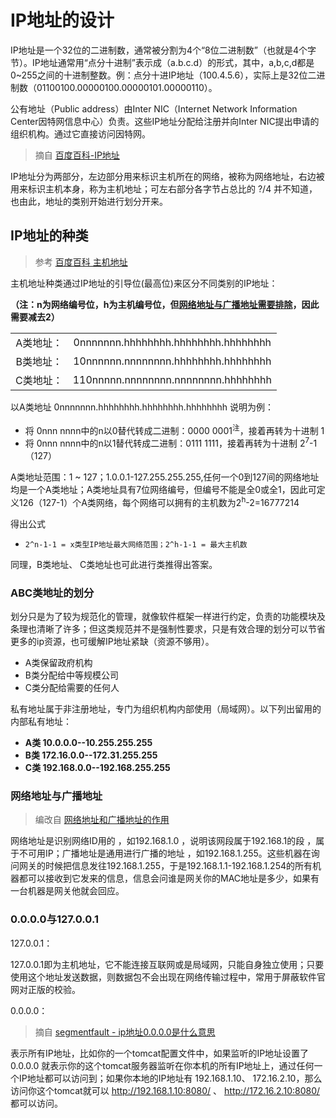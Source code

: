# IP地址的设计

IP地址是一个32位的二进制数，通常被分割为4个“8位二进制数”（也就是4个字节）。IP地址通常用“点分十进制”表示成（a.b.c.d）的形式，其中，a,b,c,d都是0~255之间的十进制整数。例：点分十进IP地址（100.4.5.6），实际上是32位二进制数（01100100.00000100.00000101.00000110）。

公有地址（Public address）由Inter NIC（Internet Network Information Center因特网信息中心）负责。这些IP地址分配给注册并向Inter NIC提出申请的组织机构。通过它直接访问因特网。


> 摘自 [百度百科-IP地址](https://baike.baidu.com/item/IP%E5%9C%B0%E5%9D%80#4_8)

IP地址分为两部分，左边部分用来标识主机所在的网络，被称为网络地址，右边被用来标识主机本身，称为主机地址；可左右部分各字节占总比的 ?/4 并不知道，也由此，地址的类别开始进行划分开来。

## IP地址的种类

> 参考 [百度百科 主机地址](https://baike.baidu.com/item/%E4%B8%BB%E6%9C%BA%E5%9C%B0%E5%9D%80)

主机地址种类通过IP地址的引导位(最高位)来区分不同类别的IP地址：

**（注：n为网络编号位，h为主机编号位，但[网络地址与广播地址需要排除](IP地址设计.md#网络地址与广播地址)，因此需要减去2）**



|||
|:-:|:-:|
|A类地址：|0nnnnnnn.hhhhhhhh.hhhhhhhh.hhhhhhhh
|B类地址：|10nnnnnn.nnnnnnnn.hhhhhhhh.hhhhhhhh
|C类地址：|110nnnnn.nnnnnnnn.nnnnnnnn.hhhhhhhh

以A类地址 0nnnnnnn.hhhhhhhh.hhhhhhhh.hhhhhhhh 说明为例：

* 将 0nnn nnnn中的n以0替代转成二进制：0000 0001<sup>注</sup>，接着再转为十进制 1
* 将 0nnn nnnn中的n以1替代转成二进制：0111 1111，接着再转为十进制 2<sup>7</sup>-1 （127）

A类地址范围：1 ~ 127；1.0.0.1-127.255.255.255,任何一个0到127间的网络地址均是一个A类地址；A类地址具有7位网络编号，但编号不能是全0或全1，因此可定义126（127-1）个A类网络，每个网络可以拥有的主机数为2<sup>h</sup>-2=16777214

得出公式

* `2^n-1-1 = x类型IP地址最大网络范围；2^h-1-1 = 最大主机数`

同理，B类地址、 C类地址也可此进行类推得出答案。


### ABC类地址的划分

划分只是为了较为规范化的管理，就像软件框架一样进行约定，负责的功能模块及条理也清晰了许多；但这类规范并不是强制性要求，只是有效合理的划分可以节省更多的ip资源，也可缓解IP地址紧缺（资源不够用）。

* A类保留政府机构
* B类分配给中等规模公司
* C类分配给需要的任何人

私有地址属于非注册地址，专门为组织机构内部使用（局域网）。以下列出留用的内部私有地址：
* **A类 10.0.0.0--10.255.255.255**
* **B类 172.16.0.0--172.31.255.255**
* **C类 192.168.0.0--192.168.255.255**

### 网络地址与广播地址

> 编改自 [网络地址和广播地址的作用](https://blog.51cto.com/ccccc/385956)

网络地址是识别网络ID用的 ，如192.168.1.0 ，说明该网段属于192.168.1的段 ，属于不可用IP；广播地址是通用进行广播的地址 ，如192.168.1.255。这些机器在询问网关的时候把信息发往192.168.1.255，于是192.168.1.1-192.168.1.254的所有机器都可以接收到它发来的信息，信息会问谁是网关你的MAC地址是多少，如果有一台机器是网关他就会回应。

### 0.0.0.0与127.0.0.1

127.0.0.1：

127.0.0.1即为主机地址，它不能连接互联网或是局域网，只能自身独立使用；只要使用这个地址发送数据，则数据包不会出现在网络传输过程中，常用于屏蔽软件官网对正版的校验。

0.0.0.0：

> 摘自 [segmentfault - ip地址0.0.0.0是什么意思](https://segmentfault.com/q/1010000003732310)

表示所有IP地址，比如你的一个tomcat配置文件中，如果监听的IP地址设置了 0.0.0.0 就表示你的这个tomcat服务器监听在你本机的所有IP地址上，通过任何一个IP地址都可以访问到；如果你本地的IP地址有 192.168.1.10、 172.16.2.10，那么访问你这个tomcat就可以 http://192.168.1.10:8080/ 、 http://172.16.2.10:8080/ 都可以访问。

